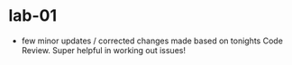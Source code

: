 # lab-01

- few minor updates / corrected changes made based on tonights Code Review. Super helpful in working out issues!
